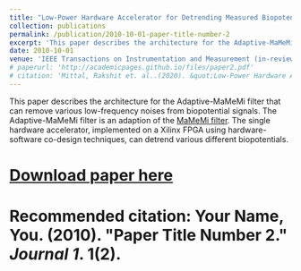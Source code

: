 ```yaml
---
title: "Low-Power Hardware Accelerator for Detrending Measured Biopotential Data"
collection: publications
permalink: /publication/2010-10-01-paper-title-number-2
excerpt: 'This paper describes the architecture for the Adaptive-MaMeMi filter that can remove various low-frequency noises from biopotential signals. The Adaptive-MaMeMi filter is an adaption of the <a href="https://www.sciencedirect.com/science/article/pii/S1746809415001032">MaMeMi filter</a>. The single hardware accelerator, implemented on a Xilinx FPGA using hardware-software co-design techniques, can detrend various different biopotentials.'
date: 2010-10-01
venue: 'IEEE Transactions on Instrumentation and Measurement (in-review)'
# paperurl: 'http://academicpages.github.io/files/paper2.pdf'
# citation: 'Mittal, Rakshit et. al..(2020). &quot;Low-Power Hardware Accelerator for Detrending Measured Biopotential Data.&quot; <i>IEEE Transactions on Instrumentation and Measurement</i>.'
---
```

This paper describes the architecture for the Adaptive-MaMeMi filter that can remove various low-frequency noises from biopotential signals. The Adaptive-MaMeMi filter is an adaption of the <a href="https://www.sciencedirect.com/science/article/pii/S1746809415001032">MaMeMi filter</a>. The single hardware accelerator, implemented on a Xilinx FPGA using hardware-software co-design techniques, can detrend various different biopotentials.

# [Download paper here](http://academicpages.github.io/files/paper2.pdf)

# Recommended citation: Your Name, You. (2010). "Paper Title Number 2." <i>Journal 1</i>. 1(2).
